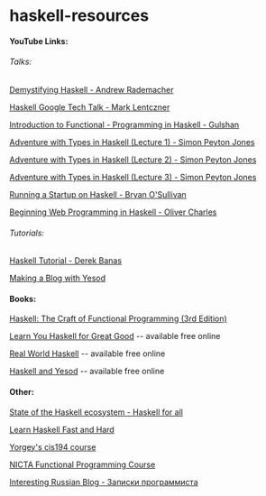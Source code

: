 # haskell-resources
#### YouTube Links:
###### Talks:

[Demystifying Haskell - Andrew Rademacher](https://www.youtube.com/watch?v=apBWkBDVlow)

[Haskell Google Tech Talk - Mark Lentczner](https://www.youtube.com/watch?v=b9FagOVqxmI)

[Introduction to Functional - Programming in Haskell - Gulshan](https://www.youtube.com/watch?v=f7IYRS7XgGU)

[Adventure with Types in Haskell (Lecture 1) - Simon Peyton Jones](https://www.youtube.com/watch?v=6COvD8oynmI)

[Adventure with Types in Haskell (Lecture 2) - Simon Peyton Jones](https://www.youtube.com/watch?v=brE_dyedGm0)

[Adventure with Types in Haskell (Lecture 3) - Simon Peyton Jones](https://www.youtube.com/watch?v=2IZQx7WNOMs)

[Running a Startup on Haskell - Bryan O'Sullivan](https://www.youtube.com/watch?v=ZR3Jirqk6W8)

[Beginning Web Programming in Haskell - Oliver Charles](https://www.youtube.com/watch?v=GobPiGL9jJ4)

###### Tutorials:
[Haskell Tutorial - Derek Banas](https://www.youtube.com/watch?v=02_H3LjqMr8)

[Making a Blog with Yesod](https://www.youtube.com/watch?v=SadfV-qbVg8)

#### Books:
[Haskell: The Craft of Functional Programming (3rd Edition)](http://www.haskellcraft.com/craft3e/Home.html)

[Learn You Haskell for Great Good](http://learnyouahaskell.com/) -- available free online

[Real World Haskell](http://book.realworldhaskell.org/) -- available free online

[Haskell and Yesod](http://www.yesodweb.com/book-1.4) -- available free online

#### Other:
[State of the Haskell ecosystem - Haskell for all](http://www.haskellforall.com/2015/08/state-of-haskell-ecosystem-august-2015.html)

[Learn Haskell Fast and Hard](http://yannesposito.com/Scratch/en/blog/Haskell-the-Hard-Way/)

[Yorgey's cis194 course](http://www.seas.upenn.edu/~cis194/spring13/lectures.html)

[NICTA Functional Programming Course](https://github.com/NICTA/course)

[Interesting Russian Blog - Записки программиста](http://eax.me/tag/haskell)

